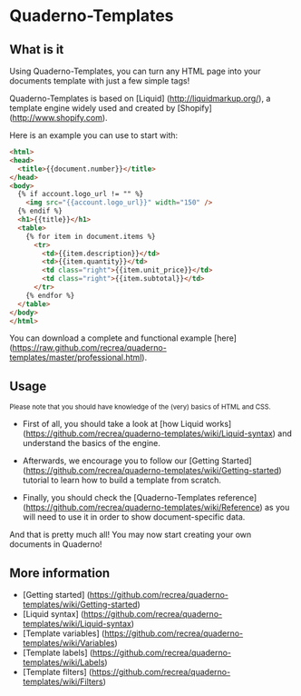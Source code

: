 # Quaderno-Templates
## What is it
Using Quaderno-Templates, you can turn any HTML page into your documents template with just a few simple tags!

Quaderno-Templates is based on [Liquid] (http://liquidmarkup.org/), a template engine widely used and created by [Shopify] (http://www.shopify.com).

Here is an example you can use to start with:
```html
<html>
<head>  
  <title>{{document.number}}</title>  
</head>
<body>
  {% if account.logo_url != "" %}
    <img src="{{account.logo_url}}" width="150" />
  {% endif %}
  <h1>{{title}}</h1>
  <table>
    {% for item in document.items %}
      <tr>
        <td>{{item.description}}</td>
        <td>{{item.quantity}}</td>
        <td class="right">{{item.unit_price}}</td>
        <td class="right">{{item.subtotal}}</td>
      </tr>
    {% endfor %}
  </table>
</body>
</html>
```
You can download a complete and functional example [here] (https://raw.github.com/recrea/quaderno-templates/master/professional.html).

## Usage
<sub>Please note that you should have knowledge of the (very) basics of HTML and CSS.</sub>
* First of all, you should take a look at [how Liquid works] (https://github.com/recrea/quaderno-templates/wiki/Liquid-syntax) and understand the basics of the engine.
 
* Afterwards, we encourage you to follow our [Getting Started] (https://github.com/recrea/quaderno-templates/wiki/Getting-started) tutorial to learn how to build a template from scratch.

* Finally, you should check the [Quaderno-Templates reference] (https://github.com/recrea/quaderno-templates/wiki/Reference) as you will need to use it in order to show document-specific data.

And that is pretty much all! You may now start creating your own documents in Quaderno!

## More information
* [Getting started] (https://github.com/recrea/quaderno-templates/wiki/Getting-started)
* [Liquid syntax] (https://github.com/recrea/quaderno-templates/wiki/Liquid-syntax)
* [Template variables] (https://github.com/recrea/quaderno-templates/wiki/Variables)
* [Template labels] (https://github.com/recrea/quaderno-templates/wiki/Labels)
* [Template filters] (https://github.com/recrea/quaderno-templates/wiki/Filters)

